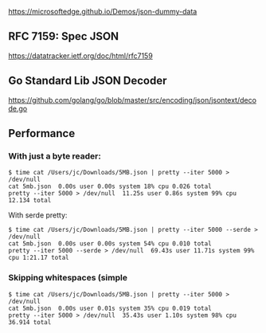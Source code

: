 https://microsoftedge.github.io/Demos/json-dummy-data

## RFC 7159: Spec JSON

<https://datatracker.ietf.org/doc/html/rfc7159>


## Go Standard Lib JSON Decoder

<https://github.com/golang/go/blob/master/src/encoding/json/jsontext/decode.go>


## Performance

### With just a byte reader:


```shell
$ time cat /Users/jc/Downloads/5MB.json | pretty --iter 5000 > /dev/null        
cat 5mb.json  0.00s user 0.00s system 18% cpu 0.026 total
pretty --iter 5000 > /dev/null  11.25s user 0.86s system 99% cpu 12.134 total
```

With serde pretty:

```shell
$ time cat /Users/jc/Downloads/5MB.json | pretty --iter 5000 --serde > /dev/null
cat 5mb.json  0.00s user 0.00s system 54% cpu 0.010 total
pretty --iter 5000 --serde > /dev/null  69.43s user 11.71s system 99% cpu 1:21.17 total
```

### Skipping whitespaces (simple

```shell
$ time cat /Users/jc/Downloads/5MB.json | pretty --iter 5000 > /dev/null
cat 5mb.json  0.00s user 0.01s system 35% cpu 0.019 total
pretty --iter 5000 > /dev/null  35.43s user 1.10s system 98% cpu 36.914 total
```

